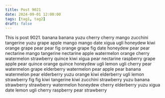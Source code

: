 ```yaml
---
title: Post 9021
date: 2024-09-01 12:00:00
tags: [tag1, tag2]
draft: false
---
```

This is post 9021.
banana
banana
yuzu
cherry
cherry
mango
zucchini
tangerine
yuzu
grape
apple
mango
mango
date
xigua
ugli
honeydew
kiwi
orange
grape
pear
pear
fig
orange
grape
fig
date
honeydew
pear
pear
nectarine
mango
tangerine
nectarine
apple
watermelon
orange
cherry
watermelon
strawberry
quince
kiwi
xigua
pear
nectarine
raspberry
grape
apple
pear
quince
orange
quince
honeydew
ugli
lemon
ugli
cherry
pear
watermelon
grape
elderberry
watermelon
pear
apple
pear
banana
watermelon
pear
elderberry
yuzu
orange
kiwi
elderberry
ugli
lemon
strawberry
fig
fig
kiwi
tangerine
kiwi
zucchini
strawberry
yuzu
banana
strawberry
strawberry
watermelon
honeydew
cherry
elderberry
yuzu
xigua
date
lemon
ugli
cherry
raspberry
pear
strawberry

